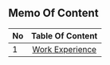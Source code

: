 ## Memo Of Content

| No            | Table Of Content                                                                             |
| ------------- | :------------------------------------------------------------------------------------------: |
| 1             | [Work Experience](./WorkingExperience.md)                                                    |